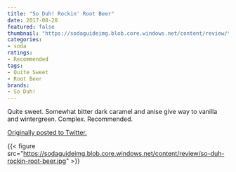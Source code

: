 ```yaml
---
title: "So Duh! Rockin' Root Beer"
date: 2017-08-28
featured: false
thumbnail: "https://sodaguideimg.blob.core.windows.net/content/review/thumbs/so-duh-rockin-root-beer.jpg"
categories:
- soda
ratings:
- Recommended
tags:
- Quite Sweet
- Root Beer
brands:
- So Duh!
---
```


Quite sweet. Somewhat bitter dark caramel and anise give way to vanilla and wintergreen. Complex. Recommended.

[Originally posted to Twitter.](https://twitter.com/Cavorter/status/902248652990644224)

{{< figure src="https://sodaguideimg.blob.core.windows.net/content/review/so-duh-rockin-root-beer.jpg" >}}
